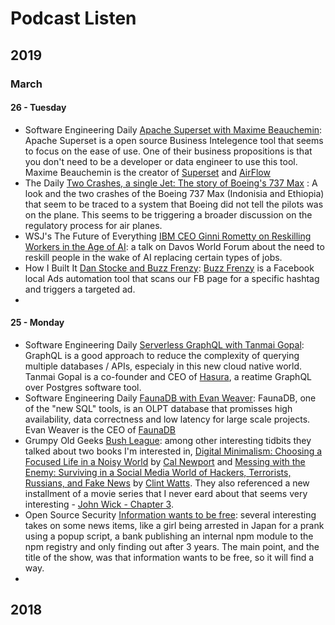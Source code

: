 # Podcast Listen

## 2019 

### March

#### 26 - Tuesday

- Software Engineering Daily  [Apache Superset with Maxime Beauchemin](https://softwareengineeringdaily.com/2019/03/22/apache-superset-with-maxime-beauchemin/): Apache Superset is a open source Business Intelegence tool that seems to focus on the ease of use. One of their business propositions is that you don't need to be a developer or data engineer to use this tool. Maxime Beauchemin is the creator of [Superset](https://superset.incubator.apache.org/) and [AirFlow](https://airflow.apache.org/)
- The Daily [Two Crashes, a single Jet: The story of Boeing's 737 Max](https://www.nytimes.com/2019/03/19/podcasts/the-daily/boeing-737-max-ethiopia-crash.html) : A look and the two crashes of the Boeing 737 Max (Indonisia and Ethiopia) that seem to be traced to a system that Boeing did not tell the pilots was on the plane. This seems to be triggering a broader discussion on the regulatory process for air planes.
- WSJ's The Future of Everything [IBM CEO Ginni Rometty on Reskilling Workers in the Age of AI](https://www.wsj.com/podcasts/wsj-the-future-of-everything/ibm-ceo-ginni-rometty-on-reskilling-workers-in-the-age-of-ai/05224dc4-bcef-413b-acab-0d0e0b08409c): a talk on Davos World Forum about the need to reskill people in the wake of AI replacing certain types of jobs.
- How I Built It [Dan Stocke and Buzz Frenzy](https://howibuilt.it/dan-stocke-and-buzz-frenzy/): [Buzz Frenzy](https://buzzfrenzy.com/) is a Facebook local Ads automation tool that scans our FB page for a specific hashtag and triggers a targeted ad.
- 

#### 25 - Monday

- Software Engineering Daily [Serverless GraphQL with Tanmai Gopal](https://softwareengineeringdaily.com/2019/03/19/serverless-graphql-with-tanmai-gopal/): GraphQL is a good approach to reduce the complexity of querying multiple databases / APIs, especialy in this new cloud native world. Tanmai Gopal is a co-founder and CEO of [Hasura](https://hasura.io/), a reatime GraphQL over Postgres software tool.
- Software Engineering Daily [FaunaDB with Evan Weaver](https://softwareengineeringdaily.com/2019/03/21/faunadb-with-evan-weaver/): FaunaDB, one of the "new SQL" tools, is an OLPT database that promisses high availability, data correctness and low latency for large scale projects. Evan Weaver is the CEO of [FaunaDB](https://fauna.com/)
- Grumpy Old Geeks [Bush League](http://gog.show/ep-330-bush-league/): among other interesting tidbits they talked about two books I'm interested in, [Digital Minimalism: Choosing a Focused Life in a Noisy World](https://www.goodreads.com/book/show/40672036-digital-minimalism) by [Cal Newport](https://www.goodreads.com/author/show/147891.Cal_Newport) and [Messing with the Enemy: Surviving in a Social Media World of Hackers, Terrorists, Russians, and Fake News](https://www.goodreads.com/book/show/35068856-messing-with-the-enemy) by [Clint Watts](https://www.goodreads.com/author/show/16820032.Clint_Watts). They also referenced a new installment of a movie series that I never eard about that seems very interesting - [John Wick - Chapter 3](https://www.youtube.com/watch?v=pU8-7BX9uxs).
- Open Source Security [Information wants to be free](https://www.opensourcesecuritypodcast.com/2019/03/episode-138-information-wants-to-be-free.html): several interesting takes on some news items, like a girl being arrested in Japan for a prank using a popup script, a bank publishing an internal npm module to the npm registry and only finding out after 3 years. The main point, and the title of the show, was that information wants to be free, so it will find a way.
- 

## 2018
